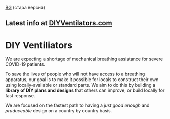 [BG](https://github.com/saintsal/diyventilators/blob/bg/README.md) (стара версия)


## Latest info at [DIYVentilators.com](http://diyventilators.com)

# DIY Ventiliators

We are expecting a shortage of mechanical breathing assistance for severe COVID-19 patients.

To save the lives of people who will not have access to a breathing apparatus, our goal is to make it possible for locals to construct their own using locally-available or standard parts.  We aim to do this by building a **library of DIY plans and designs** that others can improve, or build locally for fast response.  

We are focused on the fastest path to having a *just good enough* and *pruduceable* design on a country by country basis. 

